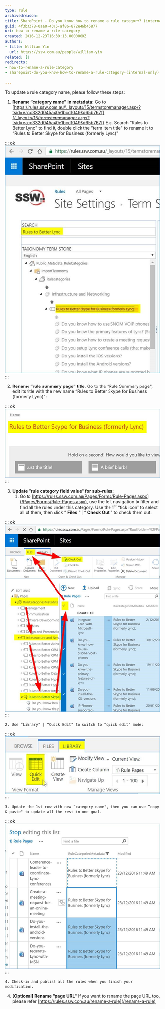 ```yaml
---
type: rule
archivedreason: 
title: SharePoint - Do you know how to rename a rule category? (internal only)
guid: 4f3b3378-0aa0-43c5-af86-872e46b45877
uri: how-to-rename-a-rule-category
created: 2016-12-23T16:30:13.0000000Z
authors:
- title: William Yin
  url: https://ssw.com.au/people/william-yin
related: []
redirects:
- how-to-rename-a-rule-category
- sharepoint-do-you-know-how-to-rename-a-rule-category-(internal-only)

---
```


To update a rule category name, please follow these steps:

<!--endintro-->

1. **Rename “category name" in metadata:** 
Go to [https://rules.ssw.com.au/\_layouts/15/termstoremanager.aspx?tsid=eacc332d045a40e1bcc10498d65b767f](/_layouts/15/termstoremanager.aspx?tsid=eacc332d045a40e1bcc10498d65b767f)
E.g. Search “Rules to Better Lync" to find it, double click the “term item title" to rename it to “Rules to Better Skype for Business (formerly Lync)" 


::: ok  
![](change-rule-category-name-1.jpg)  
:::

2. **Rename “rule summary page" title:** 
Go to the “Rule Summary page", edit its title with the new name “Rules to Better Skype for Business (formerly Lync)": 

::: ok  
![](change-rule-category-name-2.jpg)  
:::

3. **Update “rule category field value" for sub-rules:** 
    1. Go to [https://rules.ssw.com.au/Pages/Forms/Rule-Pages.aspx](/Pages/Forms/Rule-Pages.aspx), use the left navigation to filter and find all the rules under this category. Use the 1<sup>st</sup> “tick icon" to select all of them, then click “ **Files** " | “ **Check Out** " to check them out: 

::: ok  
![](change-rule-category-name-3.jpg)  
:::

    2. Use “Library" | “Quick Edit" to switch to “quick edit" mode: 

::: ok  
![](change-rule-category-name-4.jpg)  
:::

    3. Update the 1st row with new “category name", then you can use “copy & paste" to update all the rest in one goal. 

::: ok  
![](change-rule-category-name-5.jpg)  
:::

    4. Check-in and publish all the rules when you finish your modification.
4. **[Optional] Rename “page URL"** 
If you want to rename the page URL too, please refer [https://rules.ssw.com.au/rename-a-rule](/rename-a-rule)
